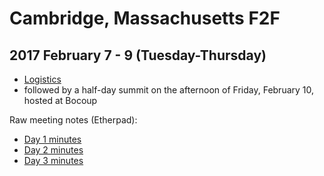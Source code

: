 # Cambridge, Massachusetts F2F
## 2017 February 7 - 9 (Tuesday-Thursday)

* [Logistics](arrangements.md)
* followed by a half-day summit on the afternoon of Friday, February 10, hosted at Bocoup

Raw meeting notes (Etherpad):
* [Day 1 minutes](https://pad.w3ctag.org/p/2017-02-07-minutes.md)
* [Day 2 minutes](https://pad.w3ctag.org/p/2017-02-08-minutes.md)
* [Day 3 minutes](https://pad.w3ctag.org/p/2017-02-09-minutes.md)
